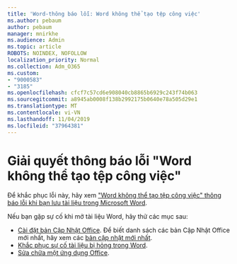 ```yaml
---
title: 'Word-thông báo lỗi: Word không thể tạo tệp công việc'
ms.author: pebaum
author: pebaum
manager: mnirkhe
ms.audience: Admin
ms.topic: article
ROBOTS: NOINDEX, NOFOLLOW
localization_priority: Normal
ms.collection: Adm_O365
ms.custom:
- "9000583"
- "3185"
ms.openlocfilehash: cfcf7c57cd6e908040cb8865b6929c243f74b063
ms.sourcegitcommit: a8945ab0008f138b2992175b0640e78a505d29e1
ms.translationtype: MT
ms.contentlocale: vi-VN
ms.lasthandoff: 11/04/2019
ms.locfileid: "37964381"
---
```

# <a name="resolve-the-word-could-not-create-the-work-file-error-message"></a>Giải quyết thông báo lỗi "Word không thể tạo tệp công việc"

Để khắc phục lỗi này, hãy xem ["Word không thể tạo tệp công việc" thông báo lỗi khi bạn lưu tài liệu trong Microsoft Word](https://docs.microsoft.com/office/troubleshoot/word/word-could-not-create-the-work-file).

Nếu bạn gặp sự cố khi mở tài liệu Word, hãy thử các mục sau:

- [Cài đặt bản Cập Nhật Office](https://support.office.com/article/2ab296f3-7f03-43a2-8e50-46de917611c5). Để biết danh sách các bản Cập Nhật Office mới nhất, hãy xem các [bản cập nhật mới nhất](https://docs.microsoft.com/officeupdates/office-updates-msi).
- [Khắc phục sự cố tài liệu bị hỏng trong Word](https://docs.microsoft.com/office/troubleshoot/word/damaged-documents-in-word).
- [Sửa chữa một ứng dụng Office](https://support.office.com/Article/Repair-an-Office-application-7821d4b6-7c1d-4205-aa0e-a6b40c5bb88b).